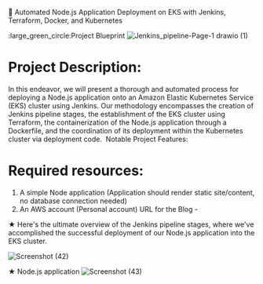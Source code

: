 :large_blue_circle: Automated Node.js Application Deployment on EKS with Jenkins, Terraform, Docker, and Kubernetes

:large_green_circle:Project Blueprint
![Jenkins_pipeline-Page-1 drawio (1)](https://github.com/atinmondal/Jenkins_pipeline_nodejsApplication/assets/70535896/5c92ed89-968e-485d-8f52-991db7a54779)


# Project Description:
In this endeavor, we will present a thorough and automated process for deploying a Node.js application onto an Amazon Elastic Kubernetes Service (EKS) cluster using Jenkins. Our methodology encompasses the creation of Jenkins pipeline stages, the establishment of the EKS cluster using Terraform, the containerization of the Node.js application through a Dockerfile, and the coordination of its deployment within the Kubernetes cluster via deployment code. 
Notable Project Features:

# Required resources:
1. A simple Node application (Application should render static site/content, no
database connection needed)
2. An AWS account (Personal account)
URL for the Blog - 

★ Here's the ultimate overview of the Jenkins pipeline stages, where we've accomplished the successful deployment of our Node.js application into the EKS cluster.

![Screenshot (42)](https://github.com/atinmondal/Jenkins_pipeline_nodejsApplication/assets/70535896/d7d4e2c1-8871-4b74-aba2-a480cffcafd4)

★ Node.js application
![Screenshot (43)](https://github.com/atinmondal/Jenkins_pipeline_nodejsApplication/assets/70535896/300f5dcb-4550-4959-afc9-4f8dfc81e0ca)
